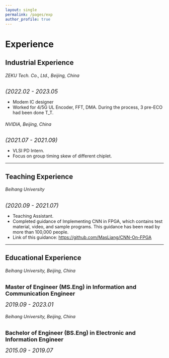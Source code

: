 ```yaml
---
layout: single
permalink: /pages/exp
author_profile: true
---
```

# Experience

## ‍Industrial Experience 

###### ZEKU Tech. Co., Ltd., Beijing, China
*<font size=4>(2022.02 - 2023.05 </font>* 
- Modem IC designer
- Worked for 4/5G UL Encoder, FFT, DMA. During the process, 3 pre-ECO had been done T_T.

###### NVIDIA, Beijing, China
*<font size=4>(2021.07 - 2021.09) </font>*
- VLSI PD Intern.
- Focus on group timing skew of different chiplet.
___

##  Teaching Experience 

###### Beihang University
*<font size=4>(2020.09 - 2021.07) </font>*
- Teaching Assistant.
- Completed guidance of Implementing CNN in FPGA, which contains test material, video, and sample programs. This guidance has been read by more than 100,000 people.
- Link of this guidance: https://github.com/MasLiang/CNN-On-FPGA
___

##  Educational Experience 

###### Beihang University, Beijing, China

**<font size=4>Master of Engineer (MS.Eng) in Information and Communication Engineer</font>**

*<font size=4>2019.09 - 2023.01</font>* 

###### Beihang University, Beijing, China

**<font size=4>Bachelor of Engineer (BS.Eng) in Electronic and Information Engineer</font>**

*<font size=4>2015.09 - 2019.07</font>* 



